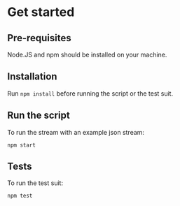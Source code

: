 # Get started

## Pre-requisites

Node.JS and npm should be installed on your machine.

## Installation

Run `npm install` before running the script or the test suit.

## Run the script

To run the stream with an example json stream:
```
npm start
```

## Tests

To run the test suit:
```
npm test
```
